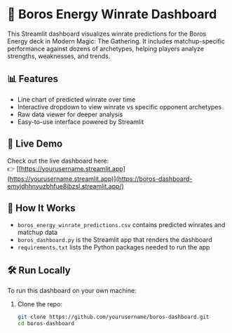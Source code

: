 # 🔴 Boros Energy Winrate Dashboard

This Streamlit dashboard visualizes winrate predictions for the Boros Energy deck in Modern Magic: The Gathering. It includes matchup-specific performance against dozens of archetypes, helping players analyze strengths, weaknesses, and trends.

## 📊 Features

- Line chart of predicted winrate over time
- Interactive dropdown to view winrate vs specific opponent archetypes
- Raw data viewer for deeper analysis
- Easy-to-use interface powered by Streamlit

## 🚀 Live Demo

Check out the live dashboard here:  
👉 [[https://yourusername.streamlit.app](https://yourusername.streamlit.app)](https://boros-dashboard-emyjdhhnyuzbhfue8ibzsl.streamlit.app/)


## 🧠 How It Works

- `boros_energy_winrate_predictions.csv` contains predicted winrates and matchup data
- `boros_dashboard.py` is the Streamlit app that renders the dashboard
- `requirements.txt` lists the Python packages needed to run the app

## 🛠️ Run Locally

To run this dashboard on your own machine:

1. Clone the repo:
   ```bash
   git clone https://github.com/yourusername/boros-dashboard.git
   cd boros-dashboard
